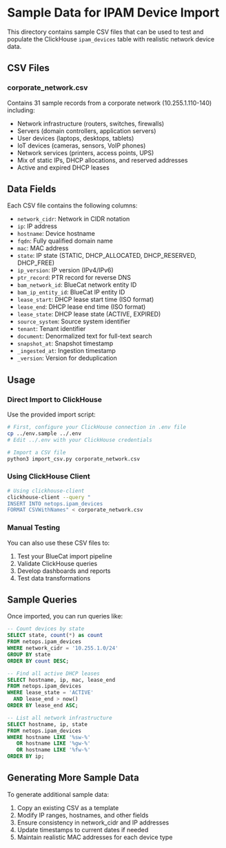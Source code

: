 # Sample Data for IPAM Device Import

This directory contains sample CSV files that can be used to test and populate the ClickHouse `ipam_devices` table with realistic network device data.

## CSV Files

### corporate_network.csv
Contains 31 sample records from a corporate network (10.255.1.110-140) including:
- Network infrastructure (routers, switches, firewalls)
- Servers (domain controllers, application servers)
- User devices (laptops, desktops, tablets)
- IoT devices (cameras, sensors, VoIP phones)
- Network services (printers, access points, UPS)
- Mix of static IPs, DHCP allocations, and reserved addresses
- Active and expired DHCP leases

## Data Fields

Each CSV file contains the following columns:
- `network_cidr`: Network in CIDR notation
- `ip`: IP address
- `hostname`: Device hostname
- `fqdn`: Fully qualified domain name
- `mac`: MAC address
- `state`: IP state (STATIC, DHCP_ALLOCATED, DHCP_RESERVED, DHCP_FREE)
- `ip_version`: IP version (IPv4/IPv6)
- `ptr_record`: PTR record for reverse DNS
- `bam_network_id`: BlueCat network entity ID
- `bam_ip_entity_id`: BlueCat IP entity ID
- `lease_start`: DHCP lease start time (ISO format)
- `lease_end`: DHCP lease end time (ISO format)
- `lease_state`: DHCP lease state (ACTIVE, EXPIRED)
- `source_system`: Source system identifier
- `tenant`: Tenant identifier
- `document`: Denormalized text for full-text search
- `snapshot_at`: Snapshot timestamp
- `_ingested_at`: Ingestion timestamp
- `_version`: Version for deduplication

## Usage

### Direct Import to ClickHouse

Use the provided import script:

```bash
# First, configure your ClickHouse connection in .env file
cp ../env.sample ../.env
# Edit ../.env with your ClickHouse credentials

# Import a CSV file
python3 import_csv.py corporate_network.csv
```

### Using ClickHouse Client

```bash
# Using clickhouse-client
clickhouse-client --query "
INSERT INTO netops.ipam_devices
FORMAT CSVWithNames" < corporate_network.csv
```

### Manual Testing

You can also use these CSV files to:
1. Test your BlueCat import pipeline
2. Validate ClickHouse queries
3. Develop dashboards and reports
4. Test data transformations

## Sample Queries

Once imported, you can run queries like:

```sql
-- Count devices by state
SELECT state, count(*) as count
FROM netops.ipam_devices
WHERE network_cidr = '10.255.1.0/24'
GROUP BY state
ORDER BY count DESC;

-- Find all active DHCP leases
SELECT hostname, ip, mac, lease_end
FROM netops.ipam_devices
WHERE lease_state = 'ACTIVE'
  AND lease_end > now()
ORDER BY lease_end ASC;

-- List all network infrastructure
SELECT hostname, ip, state
FROM netops.ipam_devices
WHERE hostname LIKE '%sw-%'
   OR hostname LIKE '%gw-%'
   OR hostname LIKE '%fw-%'
ORDER BY ip;
```

## Generating More Sample Data

To generate additional sample data:
1. Copy an existing CSV as a template
2. Modify IP ranges, hostnames, and other fields
3. Ensure consistency in network_cidr and IP addresses
4. Update timestamps to current dates if needed
5. Maintain realistic MAC addresses for each device type